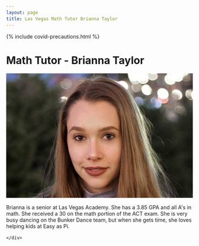 ```yaml
---
layout: page
title: Las Vegas Math Tutor Brianna Taylor
---
```


{% include covid-precautions.html %}

<!-- main start -->
<div class="main col-12">
  <div class="row">
    <div class="col-md-12">
      <h1 class="page-title">Math Tutor - Brianna Taylor</h1>
      <div class="separator-2"></div>
      <div class="row">
        <div class="col-md-5 col-md-push-7 mb-20">
          <img src="/images/tutors/taylor_brianna.jpg" class="img-responsive" alt="Math Tutor Brianna Taylor">
        </div>
        <div class="col-md-7 col-md-pull-5">
          <p>Brianna is a senior at Las Vegas Academy.  She has a 3.85 GPA and all A's in math.  She received a 30 on the math portion of the ACT exam.  She is very busy dancing on the Bunker Dance team, but when she gets time, she loves helping kids at Easy as Pi.</p>
        </div>
      </div>
      
    </div>
  </div>
</div>
<!-- main end -->